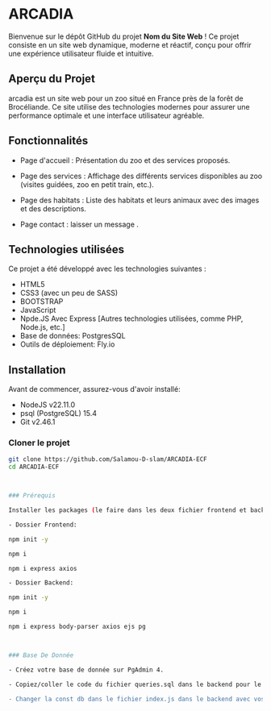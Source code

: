 # ARCADIA

Bienvenue sur le dépôt GitHub du projet **Nom du Site Web** ! Ce projet consiste en un site web dynamique, moderne et réactif, conçu pour offrir une expérience utilisateur fluide et intuitive.

## Aperçu du Projet

arcadia est un site web pour un zoo situé en France près de la forêt de Brocéliande. Ce site utilise des technologies modernes pour assurer une performance optimale et une interface utilisateur agréable.

## Fonctionnalités

- Page d'accueil : Présentation du zoo et des services proposés.

- Page des services : Affichage des différents services disponibles au zoo (visites guidées, zoo en petit train, etc.).

- Page des habitats : Liste des habitats et leurs animaux avec des images et des descriptions.

- Page contact : laisser un message .

## Technologies utilisées

Ce projet a été développé avec les technologies suivantes :

- HTML5
- CSS3 (avec un peu de SASS)
- BOOTSTRAP
- JavaScript
- Npde.JS Avec Express [Autres technologies utilisées, comme PHP, Node.js, etc.]
- Base de données: PostgresSQL
- Outils de déploiement: Fly.io


## Installation

Avant de commencer, assurez-vous d'avoir installé:

- NodeJS v22.11.0
- psql (PostgreSQL) 15.4
- Git v2.46.1 

### Cloner le projet

```bash
git clone https://github.com/Salamou-D-slam/ARCADIA-ECF
cd ARCADIA-ECF



### Prérequis

Installer les packages (le faire dans les deux fichier frontend et backend):

- Dossier Frontend:

npm init -y

npm i

npm i express axios   

- Dossier Backend:

npm init -y

npm i

npm i express body-parser axios ejs pg 



### Base De Donnée

- Créez votre base de donnée sur PgAdmin 4.

- Copiez/coller le code du fichier queries.sql dans le backend pour le coller dans PgAdmin 4 pour avoir toute les tables et valeurs des tables ainsi que les utilisateurs créer (attention a la creation des utilisateurs et roles: n'oublier de modifier les noms roles et users ainsi que leurs mdp a la fin du fichier sql).

- Changer la const db dans le fichier index.js dans le backend avec vos mot de passe.
